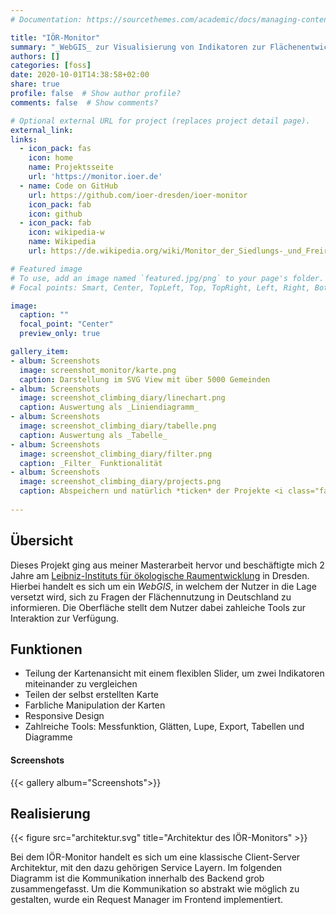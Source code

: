 ```yaml
---
# Documentation: https://sourcethemes.com/academic/docs/managing-content/

title: "IÖR-Monitor"
summary: "_WebGIS_ zur Visualisierung von Indikatoren zur Flächenentwicklung in Deutschland. Von der Gemeinde- bis zur Bundesebene lassen sich mithilfe der Daten des IÖR-Monitors unterschiedlichste Analysen durchführen."
authors: []
categories: [foss]
date: 2020-10-01T14:38:58+02:00
share: true
profile: false  # Show author profile?
comments: false  # Show comments?

# Optional external URL for project (replaces project detail page).
external_link: 
links:
  - icon_pack: fas
    icon: home
    name: Projektsseite
    url: 'https://monitor.ioer.de'
  - name: Code on GitHub
    url: https://github.com/ioer-dresden/ioer-monitor
    icon_pack: fab
    icon: github
  - icon_pack: fab 
    icon: wikipedia-w
    name: Wikipedia
    url: https://de.wikipedia.org/wiki/Monitor_der_Siedlungs-_und_Freiraumentwicklung

# Featured image
# To use, add an image named `featured.jpg/png` to your page's folder.
# Focal points: Smart, Center, TopLeft, Top, TopRight, Left, Right, BottomLeft, Bottom, BottomRight.

image:
  caption: ""
  focal_point: "Center"
  preview_only: true

gallery_item:
- album: Screenshots
  image: screenshot_monitor/karte.png
  caption: Darstellung im SVG View mit über 5000 Gemeinden
- album: Screenshots
  image: screenshot_climbing_diary/linechart.png
  caption: Auswertung als _Liniendiagramm_
- album: Screenshots
  image: screenshot_climbing_diary/tabelle.png
  caption: Auswertung als _Tabelle_
- album: Screenshots
  image: screenshot_climbing_diary/filter.png
  caption: _Filter_ Funktionalität
- album: Screenshots
  image: screenshot_climbing_diary/projects.png
  caption: Abspeichern und natürlich *ticken* der Projekte <i class="far fa-smile" style="color:yellow;"></i>
  
---
```


## Übersicht

Dieses Projekt ging aus meiner Masterarbeit hervor und beschäftigte mich 2 Jahre am [Leibniz-Instituts für ökologische Raumentwicklung](https://ioer.de) in Dresden. Hierbei handelt es sich um ein _WebGIS_, in welchem der Nutzer in die Lage versetzt wird, sich zu Fragen der Flächennutzung in Deutschland zu informieren. Die Oberfläche stellt dem Nutzer dabei zahleiche Tools zur Interaktion zur Verfügung.
 
## Funktionen

- Teilung der Kartenansicht mit einem flexiblen Slider, um zwei Indikatoren miteinander zu vergleichen
- Teilen der selbst erstellten Karte
- Farbliche Manipulation der Karten
- Responsive Design
- Zahlreiche Tools: Messfunktion, Glätten, Lupe, Export, Tabellen und Diagramme

#### Screenshots
{{< gallery album="Screenshots">}}

## Realisierung

{{< figure src="architektur.svg" title="Architektur des IÖR-Monitors" >}}

Bei dem IÖR-Monitor handelt es sich um eine klassische Client-Server Architektur, mit den dazu gehörigen Service Layern. Im folgenden Diagramm ist die Kommunikation innerhalb des Backend grob zusammengefasst. Um die Kommunikation so abstrakt wie möglich zu gestalten, wurde ein Request Manager im Frontend implementiert.
